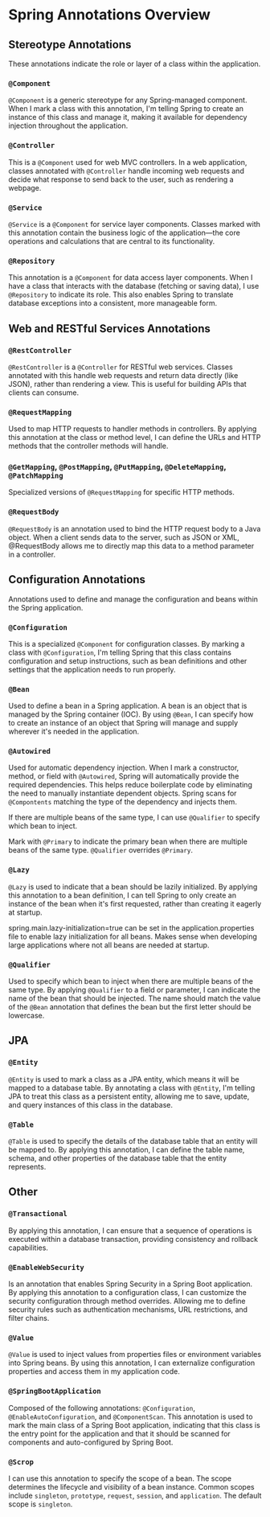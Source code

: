 # Spring Annotations Overview

## Stereotype Annotations

These annotations indicate the role or layer of a class within the application.

### `@Component`
`@Component` is a generic stereotype for any Spring-managed component. When I mark a class with this annotation, I'm telling Spring to create an instance of this class and manage it, making it available for dependency injection throughout the application.

### `@Controller`
This is a `@Component` used for web MVC controllers. In a web application, classes annotated with `@Controller` handle incoming web requests and decide what response to send back to the user, such as rendering a webpage.

### `@Service`
`@Service` is a `@Component` for service layer components. Classes marked with this annotation contain the business logic of the application—the core operations and calculations that are central to its functionality.

### `@Repository`
This annotation is a `@Component` for data access layer components. When I have a class that interacts with the database (fetching or saving data), I use `@Repository` to indicate its role. This also enables Spring to translate database exceptions into a consistent, more manageable form.

## Web and RESTful Services Annotations

### `@RestController`
`@RestController` is a `@Controller` for RESTful web services. Classes annotated with this handle web requests and return data directly (like JSON), rather than rendering a view. This is useful for building APIs that clients can consume.

### `@RequestMapping`
Used to map HTTP requests to handler methods in controllers. By applying this annotation at the class or method level, I can define the URLs and HTTP methods that the controller methods will handle.

### `@GetMapping`, `@PostMapping`, `@PutMapping`, `@DeleteMapping`, `@PatchMapping`
Specialized versions of `@RequestMapping` for specific HTTP methods.

### `@RequestBody`
`@RequestBody` is an annotation used to bind the HTTP request body to a Java object. When a client sends data to the server, such as JSON or XML, @RequestBody allows me to directly map this data to a method parameter in a controller.

## Configuration Annotations

Annotations used to define and manage the configuration and beans within the Spring application.

### `@Configuration`
This is a specialized `@Component` for configuration classes. By marking a class with `@Configuration`, I'm telling Spring that this class contains configuration and setup instructions, such as bean definitions and other settings that the application needs to run properly.

### `@Bean`
Used to define a bean in a Spring application. A bean is an object that is managed by the Spring container (IOC). By using `@Bean`, I can specify how to create an instance of an object that Spring will manage and supply wherever it's needed in the application.

### `@Autowired`
Used for automatic dependency injection. When I mark a constructor, method, or field with `@Autowired`, Spring will automatically provide the required dependencies. This helps reduce boilerplate code by eliminating the need to manually instantiate dependent objects. Spring scans for `@Compontents` matching the type of the dependency and injects them.

If there are multiple beans of the same type, I can use `@Qualifier` to specify which bean to inject.

Mark with `@Primary` to indicate the primary bean when there are multiple beans of the same type. `@Qualifier` overrides `@Primary`.

### `@Lazy`
`@Lazy` is used to indicate that a bean should be lazily initialized. By applying this annotation to a bean definition, I can tell Spring to only create an instance of the bean when it's first requested, rather than creating it eagerly at startup.

spring.main.lazy-initialization=true can be set in the application.properties file to enable lazy initialization for all beans. Makes sense when developing large applications where not all beans are needed at startup.


### `@Qualifier`
Used to specify which bean to inject when there are multiple beans of the same type. By applying `@Qualifier` to a field or parameter, I can indicate the name of the bean that should be injected. The name should match the value of the `@Bean` annotation that defines the bean but the first letter should be lowercase.

## JPA

### `@Entity`
`@Entity` is used to mark a class as a JPA entity, which means it will be mapped to a database table. By annotating a class with `@Entity`, I'm telling JPA to treat this class as a persistent entity, allowing me to save, update, and query instances of this class in the database.

### `@Table`
`@Table` is used to specify the details of the database table that an entity will be mapped to. By applying this annotation, I can define the table name, schema, and other properties of the database table that the entity represents.

## Other

### `@Transactional`
By applying this annotation, I can ensure that a sequence of operations is executed within a database transaction, providing consistency and rollback capabilities.

### `@EnableWebSecurity`
Is an annotation that enables Spring Security in a Spring Boot application. By applying this annotation to a configuration class, I can customize the security configuration through method overrides. Allowing me to define security rules such as authentication mechanisms, URL restrictions, and filter chains.

### `@Value`
`@Value` is used to inject values from properties files or environment variables into Spring beans. By using this annotation, I can externalize configuration properties and access them in my application code.

### `@SpringBootApplication`
Composed of the following annotations: `@Configuration`, `@EnableAutoConfiguration`, and `@ComponentScan`. This annotation is used to mark the main class of a Spring Boot application, indicating that this class is the entry point for the application and that it should be scanned for components and auto-configured by Spring Boot.

### `@Scrop`
I can use this annotation to specify the scope of a bean. The scope determines the lifecycle and visibility of a bean instance. Common scopes include `singleton`, `prototype`, `request`, `session`, and `application`. The default scope is `singleton`.

